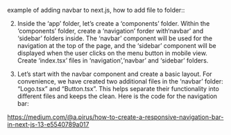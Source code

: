 example of adding navbar to next.js, how to add file to folder::

2. Inside the ‘app’ folder, let’s create a ‘components’ folder. Within the ‘components’ folder, create a ‘navigation’ forder with‘navbar’ and ‘sidebar’ folders inside.
The ‘navbar’ component will be used for the navigation at the top of the page, and the ‘sidebar’ component will be displayed when the user clicks on the menu button in mobile view.
Create ‘index.tsx’ files in ‘navigation’,‘navbar’ and ‘sidebar’ folders.

3. Let’s start with the navbar component and create a basic layout.
For convenience, we have created two additional files in the ‘navbar’ folder: “Logo.tsx” and “Button.tsx”. This helps separate their functionality into different files and keeps the <Navbar> clean.
Here is the code for the navigation bar:

https://medium.com/@a.pirus/how-to-create-a-responsive-navigation-bar-in-next-js-13-e5540789a017
